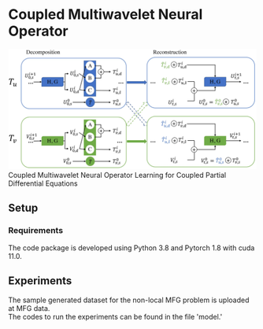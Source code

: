 # Coupled Multiwavelet Neural Operator
![Image](https://github.com/joshuaxiao98/CMWNO/blob/main/Sources/CMWNO_structure.jpg)  
Coupled Multiwavelet Neural Operator Learning for Coupled Partial Differential Equations
## Setup
### Requirements
The code package is developed using Python 3.8 and Pytorch 1.8 with cuda 11.0.
## Experiments
The sample generated dataset for the non-local MFG problem is uploaded at MFG data.  
The codes to run the experiments can be found in the file 'model.'
